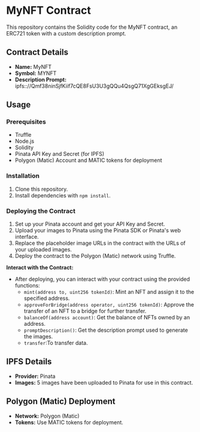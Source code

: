 # MyNFT Contract

This repository contains the Solidity code for the MyNFT contract, an ERC721 token with a custom description prompt.

## Contract Details

- **Name:** MyNFT
- **Symbol:** MYNFT
- **Description Prompt:** ipfs:://Qmf38ninSjfKiif7cQE8FsU3U3gQQu4QsgQ71XgGEksgEJ/

## Usage

### Prerequisites

- Truffle
- Node.js
- Solidity
- Pinata API Key and Secret (for IPFS)
- Polygon (Matic) Account and MATIC tokens for deployment

### Installation

1. Clone this repository.
2. Install dependencies with `npm install`.

### Deploying the Contract

1. Set up your Pinata account and get your API Key and Secret.
2. Upload your images to Pinata using the Pinata SDK or Pinata's web interface.
3. Replace the placeholder image URLs in the contract with the URLs of your uploaded images.
4. Deploy the contract to the Polygon (Matic) network using Truffle.

 **Interact with the Contract:**
- After deploying, you can interact with your contract using the provided functions:
  - `mint(address to, uint256 tokenId)`: Mint an NFT and assign it to the specified address.
  - `approveForBridge(address operator, uint256 tokenId)`: Approve the transfer of an NFT to a bridge for further transfer.
  - `balanceOf(address account)`: Get the balance of NFTs owned by an address.
  - `promptDescription()`: Get the description prompt used to generate the images.
  - `transfer`:To transfer  data.
## IPFS Details

- **Provider:** Pinata
- **Images:** 5 images have been uploaded to Pinata for use in this contract.

## Polygon (Matic) Deployment

- **Network:** Polygon (Matic)
- **Tokens:** Use MATIC tokens for deployment.

